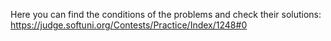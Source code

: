 Here you can find the conditions of the problems and check their solutions:
https://judge.softuni.org/Contests/Practice/Index/1248#0